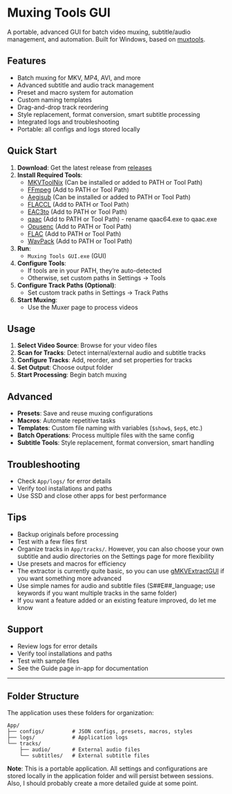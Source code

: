 # Muxing Tools GUI

A portable, advanced GUI for batch video muxing, subtitle/audio management, and automation. Built for Windows, based on [muxtools](https://github.com/Jaded-Encoding-Thaumaturgy/muxtools).

## Features

- Batch muxing for MKV, MP4, AVI, and more
- Advanced subtitle and audio track management
- Preset and macro system for automation
- Custom naming templates
- Drag-and-drop track reordering
- Style replacement, format conversion, smart subtitle processing
- Integrated logs and troubleshooting
- Portable: all configs and logs stored locally

## Quick Start

1. **Download**: Get the latest release from [releases](https://github.com/Anonymous327/muxing-tools-gui/releases)
2. **Install Required Tools**:
   - [MKVToolNix](https://mkvtoolnix.download/) (Can be installed or added to PATH or Tool Path)
   - [FFmpeg](https://ffmpeg.org/) (Add to PATH or Tool Path)
   - [Aegisub](https://aegisub.org/) (Can be installed or added to PATH or Tool Path)
   - [FLACCL](https://github.com/gchudov/cuetools.net/releases/download/v2.2.6/CUETools_2.2.6.zip) (Add to PATH or Tool Path)
   - [EAC3to](https://files.catbox.moe/hn9oms.7z) (Add to PATH or Tool Path)
   - [qaac](https://pomf2.lain.la/f/u8yyfyed.7z) (Add to PATH or Tool Path) - rename qaac64.exe to qaac.exe
   - [Opusenc](https://www.rarewares.org/files/opus/opus-tools%200.2-34-g98f3ddc-x64.zip) (Add to PATH or Tool Path)
   - [FLAC](https://github.com/xiph/flac/releases/download/1.5.0/flac-1.5.0-win.zip) (Add to PATH or Tool Path)
   - [WavPack](https://github.com/dbry/WavPack/releases/download/5.8.1/wavpack-5.8.0-x64.zip) (Add to PATH or Tool Path)
3. **Run**:
   - `Muxing Tools GUI.exe` (GUI)
4. **Configure Tools**:
   - If tools are in your PATH, they’re auto-detected
   - Otherwise, set custom paths in Settings → Tools
5. **Configure Track Paths (Optional)**:
   - Set custom track paths in Settings → Track Paths
6. **Start Muxing**:
   - Use the Muxer page to process videos

## Usage

1. **Select Video Source**: Browse for your video files
2. **Scan for Tracks**: Detect internal/external audio and subtitle tracks
3. **Configure Tracks**: Add, reorder, and set properties for tracks
4. **Set Output**: Choose output folder
5. **Start Processing**: Begin batch muxing

## Advanced

- **Presets**: Save and reuse muxing configurations
- **Macros**: Automate repetitive tasks
- **Templates**: Custom file naming with variables (`$show$`, `$ep$`, etc.)
- **Batch Operations**: Process multiple files with the same config
- **Subtitle Tools**: Style replacement, format conversion, smart handling

## Troubleshooting

- Check `App/logs/` for error details
- Verify tool installations and paths
- Use SSD and close other apps for best performance

## Tips

- Backup originals before processing
- Test with a few files first
- Organize tracks in `App/tracks/`. However, you can also choose your own subtitle and audio directories on the Settings page for more flexibility
- Use presets and macros for efficiency
- The extractor is currently quite basic, so you can use [gMKVExtractGUI](https://github.com/Gpower2/gMKVExtractGUI) if you want something more advanced
- Use simple names for audio and subtitle files (S##E##_language; use keywords if you want multiple tracks in the same folder)
- If you want a feature added or an existing feature improved, do let me know

## Support

- Review logs for error details
- Verify tool installations and paths
- Test with sample files
- See the Guide page in-app for documentation

---

## Folder Structure

The application uses these folders for organization:

```
App/
├── configs/         # JSON configs, presets, macros, styles
├── logs/            # Application logs
└── tracks/
    ├── audio/       # External audio files
    └── subtitles/   # External subtitle files
```

**Note**: This is a portable application. All settings and configurations are stored locally in the application folder and will persist between sessions. Also, I should probably create a more detailed guide at some point.
